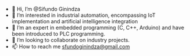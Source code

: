 - 👋 Hi, I’m @Sifundo Ginindza 
- 👀 I’m interested in industrial automation, encompassing IoT implementation and artificial intelligence integration
- 🌱 I’m an expert in embedded programming (C, C++, Arduino) and have been introduced to PLC programming.
- 💞️ I’m looking to collaborate on industry projects.
- 📫 How to reach me sfundoginindza@gmail.com

<!---
Sifundo202003184/Sifundo202003184 is a ✨ special ✨ repository because its `README.md` (this file) appears on your GitHub profile.
You can click the Preview link to take a look at your changes.
--->
